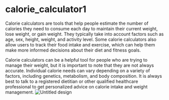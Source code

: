 
# calorie_calculator1
Calorie calculators are tools that help people estimate the number of calories they need to consume each day to maintain their current weight, lose weight, or gain weight. They typically take into account factors such as age, sex, height, weight, and activity level. Some calorie calculators also allow users to track their food intake and exercise, which can help them make more informed decisions about their diet and fitness goals.

Calorie calculators can be a helpful tool for people who are trying to manage their weight, but it is important to note that they are not always accurate. Individual calorie needs can vary depending on a variety of factors, including genetics, metabolism, and body composition. It is always best to talk to a registered dietitian or other qualified healthcare professional to get personalized advice on calorie intake and weight management.
![Untitled design](https://github.com/YASHAVARDHAN-SG/calorie_calculator1/assets/137524620/dd0dc30f-e0bf-4ac1-b437-a57e068a005e)
